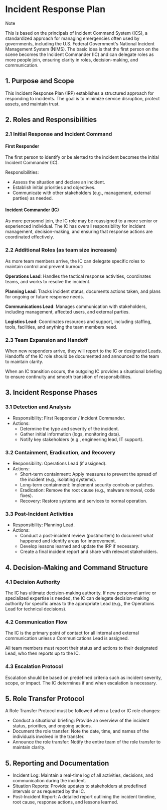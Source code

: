 # Incident Response Plan

> [!NOTE]
> This is based on the principals of Incident Command System (ICS), a standardized approach for managing emergencies often used by governments, including the U.S. Federal Government's National Incident Management System (NIMS). The basic idea is that the first person on the scene becomes the Incident Commander (IC) and can delegate roles as more people join, ensuring clarity in roles, decision-making, and communication.

## 1. Purpose and Scope

This Incident Response Plan (IRP) establishes a structured approach for responding to incidents. The goal is to minimize service disruption, protect assets, and maintain trust.

## 2. Roles and Responsibilities

### 2.1 Initial Response and Incident Command

#### First Responder

The first person to identify or be alerted to the incident becomes the initial Incident Commander (IC).

Responsibilities:

- Assess the situation and declare an incident.
- Establish initial priorities and objectives.
- Communicate with other stakeholders (e.g., management, external parties) as needed.

#### Incident Commander (IC)

As more personnel join, the IC role may be reassigned to a more senior or experienced individual. The IC has overall responsibility for incident management, decision-making, and ensuring that response actions are coordinated effectively.

### 2.2 Additional Roles (as team size increases)

As more team members arrive, the IC can delegate specific roles to maintain control and prevent burnout:

**Operations Lead**: Handles the tactical response activities, coordinates teams, and works to resolve the incident.

**Planning Lead**: Tracks incident status, documents actions taken, and plans for ongoing or future response needs.

**Communications Lead**: Manages communication with stakeholders, including management, affected users, and external parties.

**Logistics Lead**: Coordinates resources and support, including staffing, tools, facilities, and anything the team members need.

### 2.3 Team Expansion and Handoff

When new responders arrive, they will report to the IC or designated Leads. Handoffs of the IC role should be documented and announced to the team to maintain clarity.

When an IC transition occurs, the outgoing IC provides a situational briefing to ensure continuity and smooth transition of responsibilities.

## 3. Incident Response Phases

### 3.1 Detection and Analysis

- Responsibility: First Responder / Incident Commander.
- Actions:
  - Determine the type and severity of the incident.
  - Gather initial information (logs, monitoring data).
  - Notify key stakeholders (e.g., engineering lead, IT support).

### 3.2 Containment, Eradication, and Recovery

- Responsibility: Operations Lead (if assigned).
- Actions:
  - Short-term containment: Apply measures to prevent the spread of the incident (e.g., isolating systems).
  - Long-term containment: Implement security controls or patches.
  - Eradication: Remove the root cause (e.g., malware removal, code fixes).
  - Recovery: Restore systems and services to normal operation.

### 3.3 Post-Incident Activities

- Responsibility: Planning Lead.
- Actions:
  - Conduct a post-incident review (postmortem) to document what happened and identify areas for improvement.
  - Develop lessons learned and update the IRP if necessary.
  - Create a final incident report and share with relevant stakeholders.

## 4. Decision-Making and Command Structure

### 4.1 Decision Authority

The IC has ultimate decision-making authority. If new personnel arrive or specialized expertise is needed, the IC can delegate decision-making authority for specific areas to the appropriate Lead (e.g., the Operations Lead for technical decisions).

### 4.2 Communication Flow

The IC is the primary point of contact for all internal and external communication unless a Communications Lead is assigned.

All team members must report their status and actions to their designated Lead, who then reports up to the IC.

### 4.3 Escalation Protocol

Escalation should be based on predefined criteria such as incident severity, scope, or impact. The IC determines if and when escalation is necessary.

## 5. Role Transfer Protocol

A Role Transfer Protocol must be followed when a Lead or IC role changes:

- Conduct a situational briefing: Provide an overview of the incident status, priorities, and ongoing actions.
- Document the role transfer: Note the date, time, and names of the individuals involved in the transfer.
- Announce the role transfer: Notify the entire team of the role transfer to maintain clarity.

## 5. Reporting and Documentation

- Incident Log: Maintain a real-time log of all activities, decisions, and communication during the incident.
- Situation Reports: Provide updates to stakeholders at predefined intervals or as requested by the IC.
- Post-Incident Report: A detailed report outlining the incident timeline, root cause, response actions, and lessons learned.
